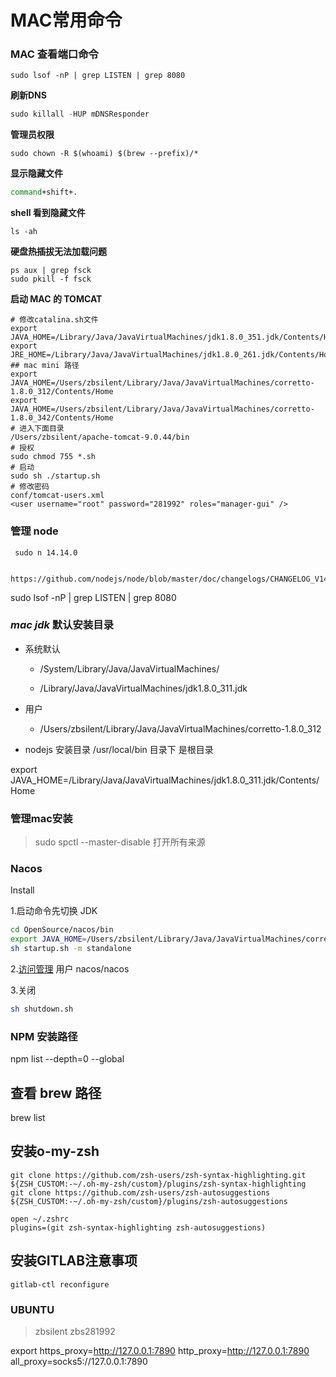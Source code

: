 # MAC常用命令

 

### MAC 查看端口命令

```text
sudo lsof -nP | grep LISTEN | grep 8080
```

**刷新DNS**

```sql
sudo killall -HUP mDNSResponder
```

**管理员权限**

```text
sudo chown -R $(whoami) $(brew --prefix)/*
```

**显示隐藏文件**

```bash
command+shift+.
```

**shell 看到隐藏文件**

```text
ls -ah
```

**硬盘热插拔无法加载问题**

```text
ps aux | grep fsck
sudo pkill -f fsck
```

**启动 MAC 的 TOMCAT**

```shell
# 修改catalina.sh文件
export JAVA_HOME=/Library/Java/JavaVirtualMachines/jdk1.8.0_351.jdk/Contents/Home
export JRE_HOME=/Library/Java/JavaVirtualMachines/jdk1.8.0_261.jdk/Contents/Home
## mac mini 路径
export JAVA_HOME=/Users/zbsilent/Library/Java/JavaVirtualMachines/corretto-1.8.0_312/Contents/Home
export JAVA_HOME=/Users/zbsilent/Library/Java/JavaVirtualMachines/corretto-1.8.0_342/Contents/Home
# 进入下面目录
/Users/zbsilent/apache-tomcat-9.0.44/bin
# 授权
sudo chmod 755 *.sh
# 启动
sudo sh ./startup.sh
# 修改密码
conf/tomcat-users.xml
<user username="root" password="281992" roles="manager-gui" />

```

### 管理 node

```shell
 sudo n 14.14.0

 https://github.com/nodejs/node/blob/master/doc/changelogs/CHANGELOG_V14.md
```

sudo lsof -nP | grep LISTEN | grep 8080

### _mac jdk_ 默认安装目录

- 系统默认

  - /System/Library/Java/JavaVirtualMachines/

  - /Library/Java/JavaVirtualMachines/jdk1.8.0_311.jdk

- 用户
  - /Users/zbsilent/Library/Java/JavaVirtualMachines/corretto-1.8.0_312
- nodejs 安装目录 /usr/local/bin 目录下 是根目录

export JAVA_HOME=/Library/Java/JavaVirtualMachines/jdk1.8.0_311.jdk/Contents/Home



### 管理mac安装

> sudo spctl --master-disable 打开所有来源

### Nacos

Install

1.启动命令先切换 JDK

```sh
cd OpenSource/nacos/bin
export JAVA_HOME=/Users/zbsilent/Library/Java/JavaVirtualMachines/corretto-1.8.0_312/Contents/Home
sh startup.sh -m standalone

```

2.[访问管理](http://127.0.0.1:8848/nacos/login.html)
用户 nacos/nacos

3.关闭

```sh
sh shutdown.sh
```



### NPM 安装路径

npm list --depth=0 --global

## 查看 brew 路径

brew list


## 安装o-my-zsh

```shell
git clone https://github.com/zsh-users/zsh-syntax-highlighting.git ${ZSH_CUSTOM:-~/.oh-my-zsh/custom}/plugins/zsh-syntax-highlighting
git clone https://github.com/zsh-users/zsh-autosuggestions ${ZSH_CUSTOM:-~/.oh-my-zsh/custom}/plugins/zsh-autosuggestions

open ~/.zshrc
plugins=(git zsh-syntax-highlighting zsh-autosuggestions)
```



## 安装GITLAB注意事项

```shell
gitlab-ctl reconfigure

```



### UBUNTU

> zbsilent zbs281992





export https_proxy=http://127.0.0.1:7890 http_proxy=http://127.0.0.1:7890 all_proxy=socks5://127.0.0.1:7890





